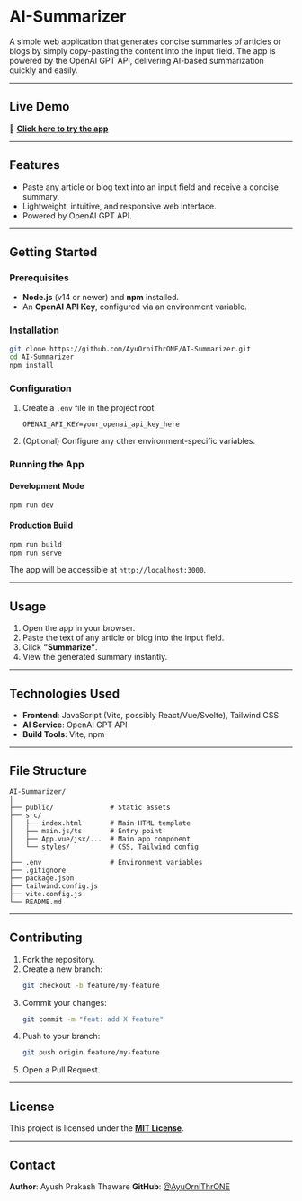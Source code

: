 # AI-Summarizer

A simple web application that generates concise summaries of articles or blogs by simply copy-pasting the content into the input field. The app is powered by the OpenAI GPT API, delivering AI-based summarization quickly and easily.

---

## Live Demo
🔗 **[Click here to try the app](https://ayushbuildaisummarizer.netlify.app/)**

---

## Features
- Paste any article or blog text into an input field and receive a concise summary.
- Lightweight, intuitive, and responsive web interface.
- Powered by OpenAI GPT API.

---

## Getting Started

### Prerequisites
- **Node.js** (v14 or newer) and **npm** installed.
- An **OpenAI API Key**, configured via an environment variable.

### Installation
```bash
git clone https://github.com/AyuOrniThrONE/AI-Summarizer.git
cd AI-Summarizer
npm install
```

### Configuration
1. Create a `.env` file in the project root:
   ```env
   OPENAI_API_KEY=your_openai_api_key_here
   ```

2. (Optional) Configure any other environment-specific variables.

### Running the App
#### Development Mode
```bash
npm run dev
```

#### Production Build
```bash
npm run build
npm run serve
```

The app will be accessible at `http://localhost:3000`.

---

## Usage
1. Open the app in your browser.
2. Paste the text of any article or blog into the input field.
3. Click **"Summarize"**.
4. View the generated summary instantly.

---

## Technologies Used
- **Frontend**: JavaScript (Vite, possibly React/Vue/Svelte), Tailwind CSS
- **AI Service**: OpenAI GPT API
- **Build Tools**: Vite, npm

---

## File Structure
```
AI-Summarizer/
│
├── public/              # Static assets
├── src/
│   ├── index.html       # Main HTML template
│   ├── main.js/ts       # Entry point
│   ├── App.vue/jsx/...  # Main app component
│   └── styles/          # CSS, Tailwind config
│
├── .env                 # Environment variables
├── .gitignore
├── package.json
├── tailwind.config.js
├── vite.config.js
└── README.md
```

---

## Contributing
1. Fork the repository.
2. Create a new branch:  
   ```bash
   git checkout -b feature/my-feature
   ```
3. Commit your changes:  
   ```bash
   git commit -m "feat: add X feature"
   ```
4. Push to your branch:  
   ```bash
   git push origin feature/my-feature
   ```
5. Open a Pull Request.

---

## License
This project is licensed under the **[MIT License](LICENSE)**.

---

## Contact
**Author**: Ayush Prakash Thaware
**GitHub**: [@AyuOrniThrONE](https://github.com/AyuOrniThrONE)
